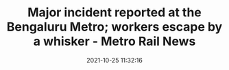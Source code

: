 ---
"title": "Major incident reported at the Bengaluru Metro; workers escape by a whisker - Metro Rail News"
"date": "2021-10-25 11:32:16"
"feed_name": "GOOGLENEWSCONSTRUCTION"
"feed_website": "https://news.google.com/search?q=construction%2Bincident&hl=en-US&gl=US&ceid=US:en"
"feed_rss": "https://news.google.com/rss/search?q=construction%2Bincident&hl=en-US&gl=US&ceid=US:en"
"link": "https://www.metrorailnews.in/major-incident-reported-at-the-bengaluru-metro-workers-escape-by-a-whisker/"
"source": "{'href': 'https://www.metrorailnews.in', 'title': 'Metro Rail News'}"
"file": "_posts/2021-1-1-04d6d3a33a977615dba33fc78b90790ca0dd514e.md"
"accident": "1"
"drilling": "0"
"dead": "0"
"injured": "0"
"arrested": "0"
"place": "unknown place"
"where": "unknown site"
"causes": "unknown"
"place_uri": "unknown place"
---